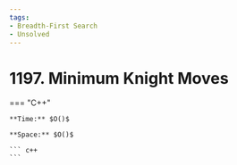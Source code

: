 ```yaml
---
tags:
- Breadth-First Search
- Unsolved
---
```



# 1197. Minimum Knight Moves

=== "C++"

    **Time:** $O()$

    **Space:** $O()$

    ``` c++
    ```